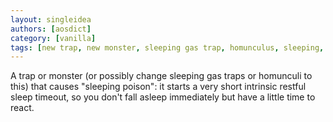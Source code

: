 ```yaml
---
layout: singleidea
authors: [aosdict]
category: [vanilla]
tags: [new trap, new monster, sleeping gas trap, homunculus, sleeping, restful sleep]
---
```

A trap or monster (or possibly change sleeping gas traps or homunculi to this) that causes "sleeping poison": it starts a very short intrinsic restful sleep timeout, so you don't fall asleep immediately but have a little time to react.
